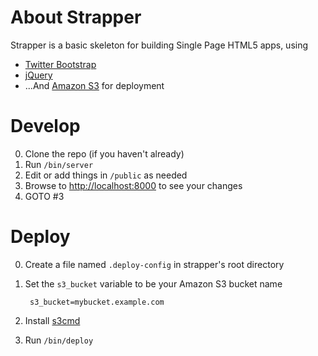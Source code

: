 
# About Strapper 

Strapper is a basic skeleton for building Single Page HTML5 apps, using
* [Twitter Bootstrap](http://twitter.github.io/bootstrap)
* [jQuery](http://jquery.com/)
* ...And [Amazon S3](http://docs.aws.amazon.com/AmazonS3/latest/dev/WebsiteHosting.html) for deployment


# Develop

0. Clone the repo (if you haven't already)
0. Run `/bin/server`
0. Edit or add things in `/public` as needed
0. Browse to [http://localhost:8000](http://localhost:8000) to see your changes
0. GOTO #3


# Deploy
0. Create a file named `.deploy-config` in strapper's root directory
0. Set the `s3_bucket` variable to be your Amazon S3 bucket name 
  
        s3_bucket=mybucket.example.com
0. Install [s3cmd](http://s3tools.org/s3cmd)
0. Run `/bin/deploy`
